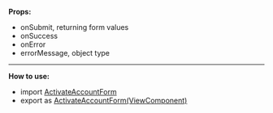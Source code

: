 <p>
<b>Props:</b>
<ul>
<li>onSubmit, returning form values</li>
<li>onSuccess</li>
<li>onError</li>
<li>errorMessage, object type</li>
</ul>
</p>
<hr />
<p>
<b>How to use: </b>
<ul>
<li>import <u>ActivateAccountForm</u></li>
<li>export as <u>ActivateAccountForm(ViewComponent)</u></li>
</ul>
